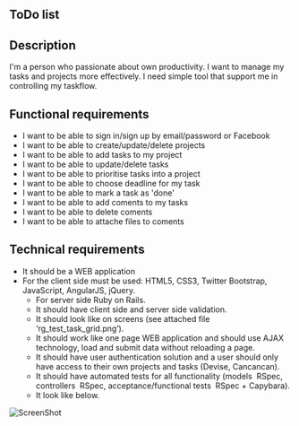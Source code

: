 ## ToDo list

## Description

I'm a person who passionate about own productivity. I want to manage my tasks and projects
more effectively. I need simple tool that support me in controlling my task­flow.

## Functional requirements

* I want to be able to sign in/sign up by email/password or Facebook
* I want to be able to create/update/delete projects
* I want to be able to add tasks to my project
* I want to be able to update/delete tasks
* I want to be able to prioritise tasks into a project
* I want to be able to choose deadline for my task
* I want to be able to mark a task as 'done'
* I want to be able to add coments to my tasks
* I want to be able to delete coments
* I want to be able to attache files to coments

## Technical requirements

* It should be a WEB application
* For the client side must be used: HTML5, CSS3, Twitter Bootstrap, JavaScript,
AngularJS, jQuery.
  * For server side Ruby on Rails.
  * It should have client side and server side validation.
  * It should look like on screens (see attached file ‘rg_test_task_grid.png’).
  * It should work like one page WEB application and should use AJAX technology, load
  and submit data without reloading a page.
  * It should have user authentication solution and a user should only have access to their
  own projects and tasks (Devise, Cancancan).
  * It should have automated tests for all functionality (models ­ RSpec, controllers ­ RSpec,
  acceptance/functional tests ­ RSpec + Capybara).
  * It look like below.

 ![ScreenShot](https://raw.github.com/sprokopchuk/task_manager/master/public/uploads/screenshot.png)


